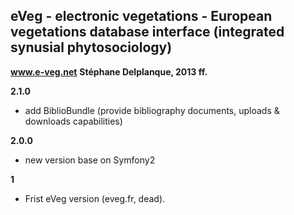 eVeg - electronic vegetations - European vegetations database interface (integrated synusial phytosociology)
---------------
**www.e-veg.net**
**Stéphane Delplanque, 2013 ff.**

**2.1.0**
 - add BiblioBundle (provide bibliography documents, uploads & downloads capabilities)

**2.0.0**
 - new version base on Symfony2

**1**
 - Frist eVeg version (eveg.fr, dead).